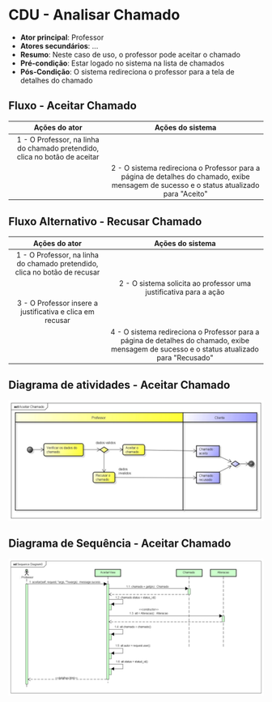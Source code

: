 # CDU - Analisar Chamado

-   **Ator principal**: Professor
-   **Atores secundários**: ...
-   **Resumo**: Neste caso de uso, o professor pode aceitar o chamado
-   **Pré-condição**: Estar logado no sistema na lista de chamados
-   **Pós-Condição**: O sistema redireciona o professor para a tela de detalhes do chamado

## Fluxo - Aceitar Chamado

|                               Ações do ator                                |                                                      Ações do sistema                                                       |
| :------------------------------------------------------------------------: | :-------------------------------------------------------------------------------------------------------------------------: |
| 1 - O Professor, na linha do chamado pretendido, clica no botão de aceitar |                                                                                                                             |
|                                                                            | 2 - O sistema redireciona o Professor para a página de detalhes do chamado, exibe mensagem de sucesso e o status atualizado para "Aceito"|


## Fluxo Alternativo - Recusar Chamado

|                               Ações do ator                                |                                                      Ações do sistema                                                       |
| :------------------------------------------------------------------------: | :-------------------------------------------------------------------------------------------------------------------------: |
| 1 - O Professor, na linha do chamado pretendido, clica no botão de recusar |                                                                                                                             | 
|                                                                            | 2 - O sistema solicita ao professor uma justificativa para a ação                                                         |
| 3 - O Professor insere a justificativa e clica em recusar                  |                                                                                                                             |
|                                                                            | 4 - O sistema redireciona o Professor para a página de detalhes do chamado, exibe mensagem de sucesso e o status atualizado para "Recusado" |



## Diagrama de atividades - Aceitar Chamado

![diagrama de atividades](../imgs/atividades/ativ_aceitar_chamado.jpg "Diagrama de atividades - Aceitar Chamado")


## Diagrama de Sequência - Aceitar Chamado

![diagrama de sequência aceitar chamado](img/aceitar_seq.png "Diagrama sequência - Aceitar Chamado")

